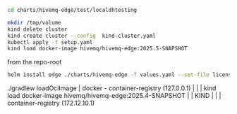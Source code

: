 
```bash
cd charts/hivemq-edge/test/localdhtesting
```

```bash
mkdir /tmp/volume
kind delete cluster
kind create cluster --config  kind-cluster.yaml
kubectl apply -f setup.yaml
kind load docker-image hivemq/hivemq-edge:2025.5-SNAPSHOT
```

from the repo-root
```bash
helm install edge ./charts/hivemq-edge -f values.yaml --set-file license.file=<LICENSE>
```


./gradlew loadOciImage
|
docker - container-registry (127.0.0.1)
|              |
|     kind load docker-image hivemq/hivemq-edge:2025.4-SNAPSHOT
|              |
KIND             |
|              |
container-registry (172.12.10.1)
